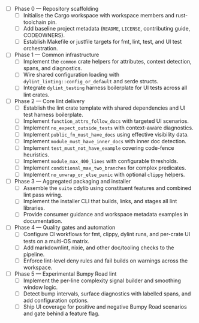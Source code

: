 - [ ] Phase 0 — Repository scaffolding
  - [ ] Initialise the Cargo workspace with workspace members and rust-toolchain
        pin.
  - [ ] Add baseline project metadata (`README`, `LICENSE`, contributing guide,
        CODEOWNERS).
  - [ ] Establish Makefile or justfile targets for fmt, lint, test, and UI test
        orchestration.

- [ ] Phase 1 — Common infrastructure
  - [ ] Implement the `common` crate helpers for attributes, context detection,
        spans, and diagnostics.
  - [ ] Wire shared configuration loading with
        `dylint_linting::config_or_default` and serde structs.
  - [ ] Integrate `dylint_testing` harness boilerplate for UI tests across all
        lint crates.

- [ ] Phase 2 — Core lint delivery
  - [ ] Establish the lint crate template with shared dependencies and UI test
        harness boilerplate.
  - [ ] Implement `function_attrs_follow_docs` with targeted UI scenarios.
  - [ ] Implement `no_expect_outside_tests` with context-aware diagnostics.
  - [ ] Implement `public_fn_must_have_docs` using effective visibility data.
  - [ ] Implement `module_must_have_inner_docs` with inner doc detection.
  - [ ] Implement `test_must_not_have_example` covering code-fence heuristics.
  - [ ] Implement `module_max_400_lines` with configurable thresholds.
  - [ ] Implement `conditional_max_two_branches` for complex predicates.
  - [ ] Implement `no_unwrap_or_else_panic` with optional `clippy` helpers.

- [ ] Phase 3 — Aggregated packaging and installer
  - [ ] Assemble the `suite` cdylib using constituent features and combined lint
        pass wiring.
  - [ ] Implement the installer CLI that builds, links, and stages all lint
        libraries.
  - [ ] Provide consumer guidance and workspace metadata examples in
        documentation.

- [ ] Phase 4 — Quality gates and automation
  - [ ] Configure CI workflows for fmt, clippy, dylint runs, and per-crate UI
        tests on a multi-OS matrix.
  - [ ] Add markdownlint, nixie, and other doc/tooling checks to the pipeline.
  - [ ] Enforce lint-level deny rules and fail builds on warnings across the
        workspace.

- [ ] Phase 5 — Experimental Bumpy Road lint
  - [ ] Implement the per-line complexity signal builder and smoothing window
        logic.
  - [ ] Detect bump intervals, surface diagnostics with labelled spans, and add
        configuration options.
  - [ ] Ship UI coverage for positive and negative Bumpy Road scenarios and gate
        behind a feature flag.
